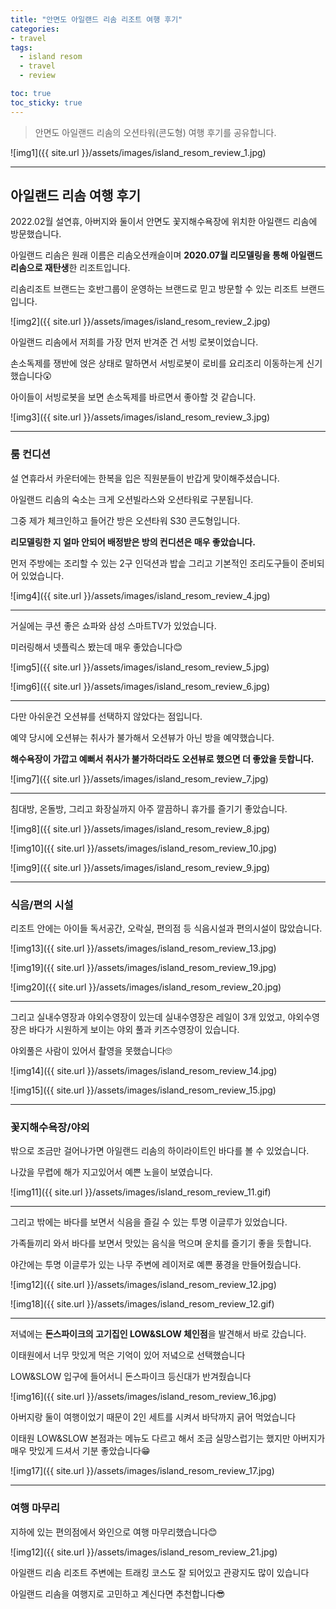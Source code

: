 ```yaml
---
title: "안면도 아일랜드 리솜 리조트 여행 후기"
categories:
- travel
tags:
  - island resom
  - travel
  - review

toc: true
toc_sticky: true
---
```



> 안면도 아일랜드 리솜의 오션타워(콘도형) 여행 후기를 공유합니다.

![img1]({{ site.url }}/assets/images/island_resom_review_1.jpg)


----------



## 아일랜드 리솜 여행 후기

2022.02월 설연휴, 아버지와 둘이서 안면도 꽃지해수욕장에 위치한 아일랜드 리솜에 방문했습니다.

아일랜드 리솜은 원래 이름은 리솜오션캐슬이며 **2020.07월 리모델링을 통해 아일랜드 리솜으로 재탄생**한 리조트입니다.

리솜리조트 브랜드는 호반그룹이 운영하는 브랜드로 믿고 방문할 수 있는 리조트 브랜드입니다.

![img2]({{ site.url }}/assets/images/island_resom_review_2.jpg)



아일랜드 리솜에서 저희를 가장 먼저 반겨준 건 서빙 로봇이었습니다.

손소독제를 쟁반에 얹은 상태로 말하면서 서빙로봇이 로비를 요리조리 이동하는게 신기했습니다😲

아이들이 서빙로봇을 보면 손소독제를 바르면서 좋아할 것 같습니다.

![img3]({{ site.url }}/assets/images/island_resom_review_3.jpg)

----------



### 룸 컨디션


설 연휴라서 카운터에는 한복을 입은 직원분들이 반갑게 맞이해주셨습니다.

아일랜드 리솜의 숙소는 크게 오션빌라스와 오션타워로 구분됩니다.

그중 제가 체크인하고 들어간 방은 오션타워 S30 콘도형입니다.

**리모델링한 지 얼마 안되어 배정받은 방의 컨디션은 매우 좋았습니다.**

먼저 주방에는 조리할 수 있는 2구 인덕션과 밥솥 그리고 기본적인 조리도구들이 준비되어 있었습니다.

![img4]({{ site.url }}/assets/images/island_resom_review_4.jpg)

----------



거실에는 쿠션 좋은 쇼파와 삼성 스마트TV가 있었습니다.

미러링해서 넷플릭스 봤는데 매우 좋았습니다😊

![img5]({{ site.url }}/assets/images/island_resom_review_5.jpg)

![img6]({{ site.url }}/assets/images/island_resom_review_6.jpg)

----------



다만 아쉬운건 오션뷰를 선택하지 않았다는 점입니다.

예약 당시에 오션뷰는 취사가 불가해서 오션뷰가 아닌 방을 예약했습니다.

 **해수욕장이 가깝고 예뻐서 취사가 불가하더라도 오션뷰로 했으면 더 좋았을 듯합니다.**

![img7]({{ site.url }}/assets/images/island_resom_review_7.jpg)

----------



침대방, 온돌방, 그리고 화장실까지 아주 깔끔하니 휴가를 즐기기 좋았습니다.

![img8]({{ site.url }}/assets/images/island_resom_review_8.jpg)

![img10]({{ site.url }}/assets/images/island_resom_review_10.jpg)

![img9]({{ site.url }}/assets/images/island_resom_review_9.jpg)

----------



### 식음/편의 시설

리조트 안에는 아이들 독서공간, 오락실, 편의점 등 식음시설과 편의시설이 많았습니다.

![img13]({{ site.url }}/assets/images/island_resom_review_13.jpg)

![img19]({{ site.url }}/assets/images/island_resom_review_19.jpg)

![img20]({{ site.url }}/assets/images/island_resom_review_20.jpg)

----------



그리고 실내수영장과 야외수영장이 있는데 실내수영장은 레일이 3개 있었고, 야외수영장은 바다가 시원하게 보이는 야외 풀과 키즈수영장이 있습니다.

야외풀은 사람이 있어서 촬영을 못했습니다🙄

![img14]({{ site.url }}/assets/images/island_resom_review_14.jpg)

![img15]({{ site.url }}/assets/images/island_resom_review_15.jpg)

----------



### 꽃지해수욕장/야외

밖으로 조금만 걸어나가면 아일랜드 리솜의 하이라이트인 바다를 볼 수 있었습니다.

나갔을 무렵에 해가 지고있어서 예쁜 노을이 보였습니다.

![img11]({{ site.url }}/assets/images/island_resom_review_11.gif)

----------



그리고 밖에는 바다를 보면서 식음을 즐길 수 있는 투명 이글루가 있었습니다.

가족들끼리 와서 바다를 보면서 맛있는 음식을 먹으며 운치를 즐기기 좋을 듯합니다.

야간에는 투명 이글루가 있는 나무 주변에 레이저로 예쁜 풍경을 만들어줬습니다.

![img12]({{ site.url }}/assets/images/island_resom_review_12.jpg)

![img18]({{ site.url }}/assets/images/island_resom_review_12.gif)

----------



저녘에는 **돈스파이크의 고기집인 LOW&SLOW 체인점**을 발견해서 바로 갔습니다.

이태원에서 너무 맛있게 먹은 기억이 있어 저녘으로 선택했습니다

LOW&SLOW 입구에 들어서니 돈스파이크 등신대가 반겨줬습니다

![img16]({{ site.url }}/assets/images/island_resom_review_16.jpg)


아버지랑 둘이 여행이었기 때문이 2인 세트를 시켜서 바닥까지 긁어 먹었습니다

이태원 LOW&SLOW 본점과는 메뉴도 다르고 해서 조금 실망스럽기는 했지만 아버지가 매우 맛있게 드셔서 기분 좋았습니다😁

![img17]({{ site.url }}/assets/images/island_resom_review_17.jpg)

----------



### 여행 마무리


지하에 있는 편의점에서 와인으로 여행 마무리했습니다😊

![img12]({{ site.url }}/assets/images/island_resom_review_21.jpg)



아일랜드 리솜 리조트 주변에는 트래킹 코스도 잘 되어있고 관광지도 많이 있습니다

아일랜드 리솜을 여행지로 고민하고 계신다면 추천합니다😎